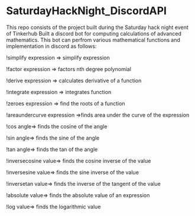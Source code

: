 # SaturdayHackNight_DiscordAPI
This repo consists of the project built during the Saturday hack night event of Tinkerhub
Built a discord bot for computing calculations of advanced mathematics.
This bot can perfrom various mathematical functions and implementation in discord as follows:

!simplify expression => simplify expression

!factor expression => factors nth degree polynomial

!derive expression => calculates derivative of a function

!integrate expression => integrates function

!zeroes expression => find the roots of a function

!areaundercurve expression =>finds area under the curve of the expression

!cos angle=> finds the cosine of the angle

!sin angle=> finds the sine of the angle

!tan angle=> finds the tan of the angle

!inversecosine value=> finds the cosine inverse of the value

!inversesine value=> finds the sine inverse of the value

!inversetan value=> finds the inverse of the tangent of the value

!absolute value=> finds the absolute value of an expression

!log value=> finds the logarithmic value





